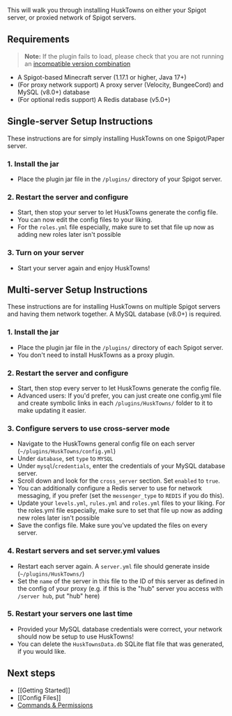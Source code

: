 This will walk you through installing HuskTowns on either your Spigot server, or proxied network of Spigot servers.

## Requirements
> **Note:** If the plugin fails to load, please check that you are not running an [incompatible version combination](Unsupported-Versions)

* A Spigot-based Minecraft server (1.17.1 or higher, Java 17+)
* (For proxy network support) A proxy server (Velocity, BungeeCord) and MySQL (v8.0+) database
* (For optional redis support) A Redis database (v5.0+)

## Single-server Setup Instructions
These instructions are for simply installing HuskTowns on one Spigot/Paper server.

### 1. Install the jar
- Place the plugin jar file in the `/plugins/` directory of your Spigot server.
### 2. Restart the server and configure
- Start, then stop your server to let HuskTowns generate the config file.
- You can now edit the config files to your liking. 
- For the `roles.yml` file especially, make sure to set that file up now as adding new roles later isn't possible
### 3. Turn on your server
- Start your server again and enjoy HuskTowns!

## Multi-server Setup Instructions
These instructions are for installing HuskTowns on multiple Spigot servers and having them network together. A MySQL database (v8.0+) is required.

### 1. Install the jar
- Place the plugin jar file in the `/plugins/` directory of each Spigot server.
- You don't need to install HuskTowns as a proxy plugin.
### 2. Restart the server and configure
- Start, then stop every server to let HuskTowns generate the config file.
- Advanced users: If you'd prefer, you can just create one config.yml file and create symbolic links in each `/plugins/HuskTowns/` folder to it to make updating it easier.
### 3. Configure servers to use cross-server mode
- Navigate to the HuskTowns general config file on each server (`~/plugins/HuskTowns/config.yml`)
- Under `database`, set `type` to `MYSQL`
- Under `mysql`/`credentials`, enter the credentials of your MySQL database server.
- Scroll down and look for the `cross_server` section. Set `enabled` to `true`.
- You can additionally configure a Redis server to use for network messaging, if you prefer (set the `messenger_type` to `REDIS` if you do this).
- Update your `levels.yml`, `rules.yml` and `roles.yml` files to your liking. For the roles.yml file especially, make sure to set that file up now as adding new roles later isn't possible
- Save the configs file. Make sure you've updated the files on every server.
### 4. Restart servers and set server.yml values
- Restart each server again. A `server.yml` file should generate inside (`~/plugins/HuskTowns/`)
- Set the `name` of the server in this file to the ID of this server as defined in the config of your proxy (e.g. if this is the "hub" server you access with `/server hub`, put "hub" here)
### 5. Restart your servers one last time
- Provided your MySQL database credentials were correct, your network should now be setup to use HuskTowns!
- You can delete the `HuskTownsData.db` SQLite flat file that was generated, if you would like.

## Next steps
* [[Getting Started]]
* [[Config Files]]
* [Commands & Permissions](Commands)